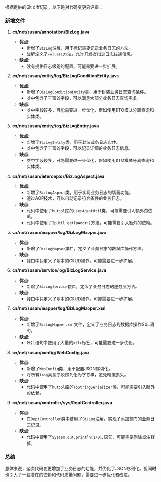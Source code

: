 根据提供的Git diff记录，以下是对代码变更的评审：

### 新增文件

1. **cn/net/susan/annotation/BizLog.java**
   - **优点**:
     - 新增了`BizLog`注解，用于标记需要记录业务日志的方法。
     - 注解定义了`value()`方法，允许开发者指定日志描述信息。
   - **缺点**:
     - 没有提供日志级别的配置，可能需要进一步扩展。

2. **cn/net/susan/entity/log/BizLogConditionEntity.java**
   - **优点**:
     - 新增了`BizLogConditionEntity`类，用于封装业务日志查询条件。
     - 类中包含了丰富的字段，可以满足大部分业务日志查询需求。
   - **缺点**:
     - 类中字段较多，可能需要进一步优化，例如使用DTO模式分离查询和实体类。

3. **cn/net/susan/entity/log/BizLogEntity.java**
   - **优点**:
     - 新增了`BizLogEntity`类，用于封装业务日志实体。
     - 类中包含了丰富的字段，可以记录详细的业务日志信息。
   - **缺点**:
     - 类中字段较多，可能需要进一步优化，例如使用DTO模式分离查询和实体类。

4. **cn/net/susan/interceptor/BizLogAspect.java**
   - **优点**:
     - 新增了`BizLogAspect`类，用于实现业务日志的切面功能。
     - 通过AOP技术，可以自动记录符合条件的业务日志。
   - **缺点**:
     - 代码中使用了`hutool`库的`UserAgentUtil`类，可能需要引入额外的依赖。
     - 代码中使用了`IpUtil.getIpAddr()`方法，可能需要引入额外的依赖。

5. **cn/net/susan/mapper/log/BizLogMapper.java**
   - **优点**:
     - 新增了`BizLogMapper`接口，定义了业务日志的数据库操作方法。
   - **缺点**:
     - 接口中只定义了基本的CRUD操作，可能需要进一步扩展。

6. **cn/net/susan/service/log/BizLogService.java**
   - **优点**:
     - 新增了`BizLogService`接口，定义了业务日志的服务层方法。
   - **缺点**:
     - 接口中只定义了基本的CRUD操作，可能需要进一步扩展。

7. **cn/net/susan/mapper/log/BizLogMapper.xml**
   - **优点**:
     - 新增了`BizLogMapper.xml`文件，定义了业务日志的数据库操作SQL语句。
   - **缺点**:
     - SQL语句中使用了大量的`<if>`标签，可能需要进一步优化。

8. **cn/net/susan/config/WebConfig.java**
   - **优点**:
     - 新增了`WebConfig`类，用于配置JSON序列化。
     - 将所有`long`类型字段序列化为字符串，避免精度损失。
   - **缺点**:
     - 代码中使用了`hutool`库的`ToStringSerializer`类，可能需要引入额外的依赖。

9. **cn/net/susan/controller/sys/DeptController.java**
   - **优点**:
     - 在`DeptController`类中使用了`BizLog`注解，实现了添加部门的业务日志记录。
   - **缺点**:
     - 代码中使用了`System.out.println(1/0);`语句，可能需要删除或注释掉。


### 总结

总体来说，这次代码变更增加了业务日志的功能，并优化了JSON序列化。但同时也引入了一些潜在的依赖和代码质量问题，需要进一步优化和改进。